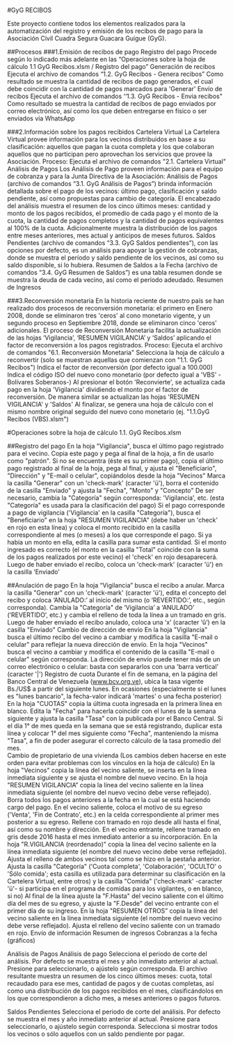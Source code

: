 #GyG RECIBOS 

Este proyecto contiene todos los elementos realizados para la automatización del registro y emisión de los recibos de pago para la Asociación Civil Cuadra Segura Guacara Guigue (GyG). 
 
##Procesos 
###1.Emisión de recibos de pago 
Registro del pago 
Procede según lo indicado más adelante en las “Operaciones sobre la hoja de cálculo 1.1 GyG Recibos.xlsm / Registro del pago” 
Generación de recibos 
Ejecuta el archivo de comandos “1.2. GyG Recibos - Genera recibos” 
Como resultado se muestra la cantidad de recibos de pago generados, el cual debe coincidir con la cantidad de pagos marcados para 'Generar' 
Envío de recibos 
Ejecuta el archivo de comandos ‘‘1.3. GyG Recibos - Envia recibos" 
Como resultado se muestra la cantidad de recibos de pago enviados por correo electrónico, así como los que deben entregarse en físico o ser enviados vía WhatsApp 

###2.Información sobre los pagos recibidos 
Cartelera Virtual 
La Cartelera Virtual provee información para los vecinos distribuidos en base a su clasificación: aquellos que pagan la cuota completa y los que colaboran aquellos que no participan pero aprovechan los servicios que provee la Asociación. 
Proceso: 
Ejecuta el archivo de comandos "2.1. Cartelera Virtual" 
Análisis de Pagos 
Los Análisis de Pago proveen información para el equipo de cobranza y para la Junta Directiva de la Asociación: 
Análisis de Pagos (archivo de comandos “3.1. GyG Análisis de Pagos”) brinda información detallada sobre el pago de los vecinos: último pago, clasificación y saldo pendiente, así como propuestas para cambio de categoría. El encabezado del análisis muestra el resumen de los cinco últimos meses: cantidad y monto de los pagos recibidos, el promedio de cada pago y el monto de la cuota, la cantidad de pagos completos y la cantidad de pagos equivalentes al 100% de la cuota. Adicionalmente muestra la distribución de los pagos entre meses anteriores, mes actual y anticipos de meses futuros. 
Saldos Pendientes (archivo de comandos “3.3. GyG Saldos pendientes”), con las opciones por defecto, es un análisis para apoyar la gestión de cobranzas, donde se muestra el período y saldo pendiente de los vecinos, así como su saldo disponible, si lo hubiera. 
Resumen de Saldos a la Fecha (archivo de comandos “3.4. GyG Resumen de Saldos”) es una tabla resumen donde se muestra la deuda de cada vecino, así como el período adeudado. 
Resumen de Ingresos 
 
###3.Reconversión monetaria 
En la historia reciente de nuestro país se han realizado dos procesos de reconversión monetaria: el primero en Enero 2008, donde se eliminaron tres 'ceros' al cono monetario vigente, y un segundo proceso en Septiembre 2018, donde se eliminaron cinco 'ceros' adicionales. 
El proceso de Reconversión Monetaria facilita la actualización de las hojas ‘Vigilancia’, ‘RESUMEN VIGILANCIA’ y ‘Saldos’ aplicando el factor de reconversión a los pagos registrados. 
Proceso: 
Ejecuta el archivo de comandos "6.1. Reconversión Monetaria" 
Selecciona la hoja de cálculo a reconvertir (solo se muestran aquellas que comienzan con "1.1. GyG Recibos") 
Indica el factor de reconversión (por defecto igual a 100.000) 
Indica el código ISO del nuevo cono monetario (por defecto igual a 'VBS' -Bolívares Soberanos-) 
Al presionar el botón 'Reconvierte', se actualiza cada pago en la hoja 'Vigilancia' dividiendo el monto por el factor de reconversión. De manera similar se actualizan las hojas 'RESUMEN VIGILANCIA' y 'Saldos' 
Al finalizar, se genera una hoja de cálculo con el mismo nombre original seguido del nuevo cono monetario (ej. "1.1.GyG Recibos (VBS).xlsm") 
 
#Operaciones sobre la hoja de cálculo 1.1. GyG Recibos.xlsm 

##Registro del pago 
En la hoja "Vigilancia", busca el último pago registrado para el vecino. 
Copia este pago y pega al final de la hoja, a fin de usarlo como "patrón". Si no se encuentra (éste es su primer pago), copia el último pago registrado al final de la hoja, pega al final, y ajusta el "Beneficiario", "Dirección" y "E-mail o celular", copiándolos desde la hoja "Vecinos" 
Marca la casilla "Generar" con un 'check-mark' (caracter 'ü'), borra el contenido de la casilla "Enviado" y ajusta la "Fecha", "Monto" y "Concepto" 
De ser necesario, cambia la "Categoría" según corresponda: 'Vigilancia', etc. (esta "Categoría" es usada para la clasificación del pago) 
Si el pago corresponde a pago de vigilancia ('Vigilancia' en la casilla "Categoría"), busca el "Beneficiario" en la hoja "RESUMEN VIGILANCIA" (debe haber un 'check' en rojo en esta línea) y coloca el monto recibido en la casilla correspondiente al mes (o meses) a los que corresponde el pago. Si ya había un monto en ella, edita la casilla para sumar esta cantidad. Si el monto ingresado es correcto (el monto en la casilla "Total" coincide con la suma de los pagos realizados por este vecino) el 'check' en rojo desaparecerá. 
Luego de haber enviado el recibo, coloca un 'check-mark' (caracter 'ü') en la casilla ‘Enviado’ 

##Anulación de pago 
En la hoja “Vigilancia” busca el recibo a anular. 
Marca la casilla "Generar" con un 'check-mark' (caracter 'ü'), edita el concepto del recibo y coloca ‘ANULADO:’ al inicio del mismo (o ‘REVERTIDO:’, etc., según corresponda). Cambia la "Categoría" de ‘Vigilancia’ a ‘ANULADO’ (‘REVERTIDO’, etc.) y cambia el relleno de toda la línea a un tramado en gris. 
Luego de haber enviado el recibo anulado, coloca una ‘x’ (caracter ‘û’) en la casilla "Enviado" 
Cambio de dirección de envío 
En la hoja "Vigilancia" busca el último recibo del vecino a cambiar y modifica la casilla "E-mail o celular" para reflejar la nueva dirección de envío. 
En la hoja "Vecinos" busca el vecino a cambiar y modifica el contenido de la casilla "E-mail o celular" según corresponda. 
La dirección de envío puede tener más de un correo electrónico o celular: basta con separarlos con una 'barra vertical' (caracter '|') 
Registro de cuota 
Durante el fin de semana, en la página del Banco Central de Venezuela (www.bcv.org.ve), ubica la tasa vigente Bs./US$ a partir del siguiente lunes. En ocasiones (especialmente si el lunes es "lunes bancario", la fecha-valor indicará 'martes' o una fecha posterior) 
En la hoja "CUOTAS" copia la última cuota ingresada en la primera línea en blanco. 
Edita la "Fecha" para hacerla coincidir con el lunes de la semana siguiente y ajusta la casilla "Tasa" con la publicada por el Banco Central. 
Si el día 1° de mes queda en la semana que se está registrando, duplicar esta línea y colocar 1° del mes siguiente como "Fecha", manteniendo la misma "Tasa", a fin de poder asegurar el correcto cálculo de la tasa promedio del mes.  
Cambio de propietario de una vivienda 
(Los cambios deben hacerse en este orden para evitar problemas con los vínculos en la hoja de cálculo) 
En la hoja "Vecinos" copia la línea del vecino saliente, se inserta en la línea inmediata siguiente y se ajusta el nombre del nuevo vecino. 
En la hoja "RESUMEN VIGILANCIA” copia la línea del vecino saliente en la línea inmediata siguiente (el nombre del nuevo vecino debe verse reflejado). Borra todos los pagos anteriores a la fecha en la cual se está haciendo cargo del pago. 
En el vecino saliente, coloca el motivo de su egreso ('Venta', 'Fin de Contrato', etc.) en la celda correspondiente al primer mes posterior a su egreso. Rellene con tramado en rojo desde allí hasta el final, así como su nombre y dirección. 
En el vecino entrante, rellene tramado en gris desde 2016 hasta el mes inmediato anterior a su incorporación. 
En la hoja "R.VIGILANCIA (reordenado)" copia la línea del vecino saliente en la línea inmediata siguiente (el nombre del nuevo vecino debe verse reflejado). 
Ajusta el relleno de ambos vecinos tal como se hizo en la pestaña anterior. 
Ajusta la casilla "Categoría" ('Cuota completa', 'Colaboración', 'OCULTO' o 'Sólo comida'; esta casilla es utilizada para determinar su clasificación en la Cartelera Virtual, entre otros) y la casilla "Comida" ('check-mark' -caracter 'ü'- si participa en el programa de comidas para los vigilantes, o en blanco, si no) 
Al final de la línea ajuste la "F.Hasta" del vecino saliente con el último día del mes de su egreso, y ajuste la "F.Desde" del vecino entrante con el primer día de su ingreso. 
En la hoja "RESUMEN OTROS” copia la línea del vecino saliente en la línea inmediata siguiente (el nombre del nuevo vecino debe verse reflejado). 
Ajusta el relleno del vecino saliente con un tramado en rojo. 
Envío de información 
Resumen de ingresos 
Cobranzas a la fecha (gráficos) 
 
Análisis de Pagos 
Análisis de pago 
Selecciona el periodo de corte del análisis. Por defecto se muestra el mes y año inmediato anterior al actual. Presione <Enter> para seleccionarlo, o ajústelo según corresponda. 
El archivo resultante muestra un resumen de los cinco últimos meses: cuota, total recaudado para ese mes, cantidad de pagos y de cuotas completas, así como una distribución de los pagos recibidos en el mes, clasificándolos en los que correspondieron a dicho mes, a meses anteriores o pagos futuros. 
 
Saldos Pendientes 
Selecciona el periodo de corte del análisis. Por defecto se muestra el mes y año inmediato anterior al actual. Presione <Enter> para seleccionarlo, o ajústelo según corresponda. 
Selecciona si mostrar todos los vecinos o sólo aquellos con un saldo pendiente por pagar. 
 
